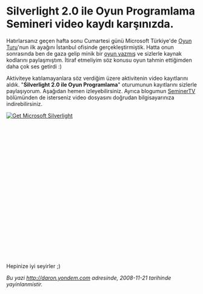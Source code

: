 # Silverlight 2.0 ile Oyun Programlama Semineri video kaydı karşınızda. 

Hatırlarsanız geçen hafta sonu Cumartesi günü Microsoft Türkiye'de [Oyun
Turu](http://daron.yondem.com/tr/post/05675b05-d628-4a42-85cf-e35fccfdbb37)'nun
ilk ayağını İstanbul ofisinde gerçekleştirmiştik. Hatta onun sonrasında
ben de gaza gelip minik bir [oyun
yazmış](http://daron.yondem.com/tr/post/926c5a5a-d4d4-4ff6-a4d7-3001e0e682c5)
ve sizlerle kaynak kodlarını paylaşmıştım. İtiraf etmeliyim söz konusu
oyun tahmin ettiğimden daha çok ses getirdi :)

Aktiviteye katılamayanlara söz verdiğim üzere aktivitenin video
kayıtlarını aldık. "**Silverlight 2.0 ile Oyun Programlama**" oturumunun
kayıtlarını sizlerle paylaşıyorum. Aşağıdan hemen izleyebilirsiniz.
Ayrıca blogumun
[SeminerTV](http://daron.yondem.com/tr/formatpage.aspx?path=seminertv.format.html)
bölümünden de isterseniz video dosyasını doğrudan bilgisayarınıza
indirebilirsiniz.

<div style="width:512px;height:384px;">

[![Get Microsoft
Silverlight](http://go2.microsoft.com/fwlink/?LinkId=108181)](http://go2.microsoft.com/fwlink/?LinkID=124807)

</div>

Hepinize iyi seyirler ;)


*Bu yazi http://daron.yondem.com adresinde, 2008-11-21 tarihinde yayinlanmistir.*